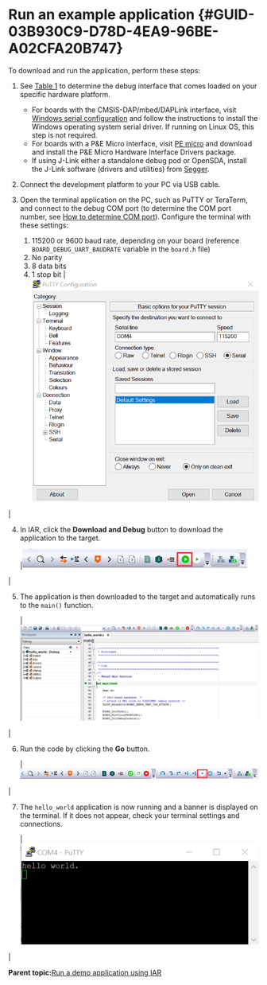 # Run an example application {#GUID-03B930C9-D78D-4EA9-96BE-A02CFA20B747}

To download and run the application, perform these steps:

1.  See [Table 1](default_debug_interfaces.md#TABLE_HARDWAREPLATFORM) to determine the debug interface that comes loaded on your specific hardware platform.

    -   For boards with the CMSIS-DAP/mbed/DAPLink interface, visit [Windows serial configuration](https://developer.mbed.org/handbook/Windows-serial-configuration) and follow the instructions to install the Windows operating system serial driver. If running on Linux OS, this step is not required.
    -   For boards with a P&E Micro interface, visit [PE micro](http://www.pemicro.com/support/downloads_find.cfm) and download and install the P&E Micro Hardware Interface Drivers package.
    -   If using J-Link either a standalone debug pod or OpenSDA, install the J-Link software \(drivers and utilities\) from [Segger](https://www.segger.com/).
2.  Connect the development platform to your PC via USB cable.
3.  Open the terminal application on the PC, such as PuTTY or TeraTerm, and connect to the debug COM port \(to determine the COM port number, see [How to determine COM port](how_to_determine_com_port.md)\). Configure the terminal with these settings:

    1.  115200 or 9600 baud rate, depending on your board \(reference `BOARD_DEBUG_UART_BAUDRATE` variable in the `board.h` file\)
    2.  No parity
    3.  8 data bits
    4.  1 stop bit
    |![](../images/terminal_putty_configuration.png "Terminal (PuTTY) configuration")

|

4.  In IAR, click the **Download and Debug** button to download the application to the target.

    |![](../images/iar_download_and_debug_button.png "Download and Debug button")

|

5.  The application is then downloaded to the target and automatically runs to the `main()` function.

    |![](../images/iar_stop_at_main_running_debugging.png "Stop at main() when running debugging")

|

6.  Run the code by clicking the **Go** button.

    |![](../images/iar_go_button.png "Go button")

|

7.  The `hello_world` application is now running and a banner is displayed on the terminal. If it does not appear, check your terminal settings and connections.

    |![](../images/text_display_hello_world.png "Text display of the hello_world demo")

|


**Parent topic:**[Run a demo application using IAR](../topics/run_a_demo_application_using_iar.md)


